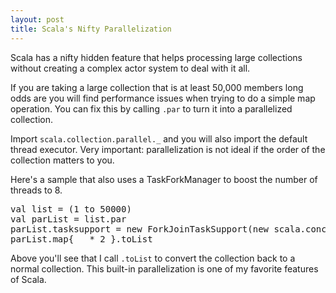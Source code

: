 ```yaml
---
layout: post
title: Scala's Nifty Parallelization
---
```


Scala has a nifty hidden feature that helps processing large collections without creating a complex actor system to deal with it all.

If you are taking a large collection that is at least 50,000 members long odds are you will find performance issues when trying to do a simple map operation. You can fix this by calling <code>.par</code> to turn it into a parallelized collection.

Import <code>scala.collection.parallel._</code> and you will also import the default thread executor. Very important: parallelization is not ideal if the order of the collection matters to you.

Here's a sample that also uses a TaskForkManager to boost the number of threads to 8.

<pre>
val list = (1 to 50000)
val parList = list.par 
parList.tasksupport = new ForkJoinTaskSupport(new scala.concurrent.forkjoin.ForkJoinPool(8))
parList.map{ _ * 2 }.toList
</pre>

Above you'll see that I call <code>.toList</code> to convert the collection back to a normal collection. This built-in parallelization is one of my favorite features of Scala.